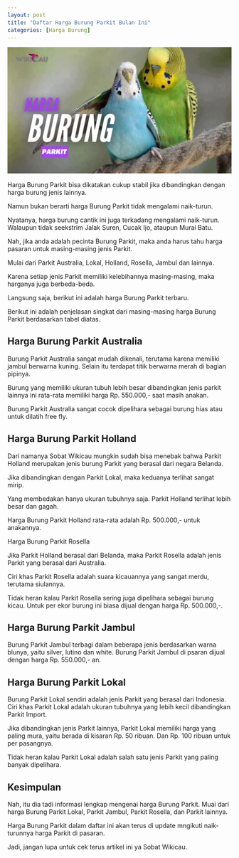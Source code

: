```yaml
---
layout: post
title: "Daftar Harga Burung Parkit Bulan Ini"
categories: [Harga Burung]
---
```


![](/images/harga-burung-parkit.webp)

Harga Burung Parkit bisa dikatakan cukup stabil jika dibandingkan dengan harga burung jenis lainnya.

Namun bukan berarti harga Burung Parkit tidak mengalami naik-turun.

Nyatanya, harga burung cantik ini juga terkadang mengalami naik-turun. Walaupun tidak seekstrim Jalak Suren, Cucak Ijo, ataupun Murai Batu.

Nah, jika anda adalah pecinta Burung Parkit, maka anda harus tahu harga pasaran untuk masing-masing jenis Parkit.

Mulai dari Parkit Australia, Lokal, Holland, Rosella, Jambul dan lainnya.

Karena setiap jenis Parkit memiliki kelebihannya masing-masing, maka harganya juga berbeda-beda.

Langsung saja, berikut ini adalah harga Burung Parkit terbaru.

Berikut ini adalah penjelasan singkat dari masing-masing harga Burung Parkit berdasarkan tabel diatas.

## Harga Burung Parkit Australia

Burung Parkit Australia sangat mudah dikenali, terutama karena memiliki jambul berwarna kuning. Selain itu terdapat titik berwarna merah di bagian pipinya.

Burung yang memiliki ukuran tubuh lebih besar dibandingkan jenis parkit lainnya ini rata-rata memiliki harga Rp. 550.000,- saat masih anakan.

Burung Parkit Australia sangat cocok dipelihara sebagai burung hias atau untuk dilatih free fly.

## Harga Burung Parkit Holland

Dari namanya Sobat Wikicau mungkin sudah bisa menebak bahwa Parkit Holland merupakan jenis burung Parkit yang berasal dari negara Belanda.

Jika dibandingkan dengan Parkit Lokal, maka keduanya terlihat sangat mirip.

Yang membedakan hanya ukuran tubuhnya saja. Parkit Holland terlihat lebih besar dan gagah.

Harga Burung Parkit Holland rata-rata adalah Rp. 500.000,- untuk anakannya.

Harga Burung Parkit Rosella

Jika Parkit Holland berasal dari Belanda, maka Parkit Rosella adalah jenis Parkit yang berasal dari Australia.

Ciri khas Parkit Rosella adalah suara kicauannya yang sangat merdu, terutama siulannya.

Tidak heran kalau Parkit Rosella sering juga dipelihara sebagai burung kicau. Untuk per ekor burung ini biasa dijual dengan harga Rp. 500.000,-.

## Harga Burung Parkit Jambul

Burung Parkit Jambul terbagi dalam beberapa jenis berdasarkan warna blunya, yaitu silver, lutino dan white. Burung Parkit Jambul di psaran dijual dengan harga Rp. 550.000,- an.

## Harga Burung Parkit Lokal

Burung Parkit Lokal sendiri adalah jenis Parkit yang berasal dari Indonesia. Ciri khas Parkit Lokal adalah ukuran tubuhnya yang lebih kecil dibandingkan Parkit Import.

Jika dibandingkan jenis Parkit lainnya, Parkit Lokal memiliki harga yang paling mura, yaitu berada di kisaran Rp. 50 ribuan. Dan Rp. 100 ribuan untuk per pasangnya.

Tidak heran kalau Parkit Lokal adalah salah satu jenis Parkit yang paling banyak dipelihara.

## Kesimpulan

Nah, itu dia tadi informasi lengkap mengenai harga Burung Parkit. Muai dari harga Burung Parkit Lokal, Parkit Jambul, Parkit Rosella, dan Parkit lainnya.

Harga Burung Parkit dalam daftar ini akan terus di update mngikuti naik-turunnya harga Parkit di pasaran.

Jadi, jangan lupa untuk cek terus artikel ini ya Sobat Wikicau.